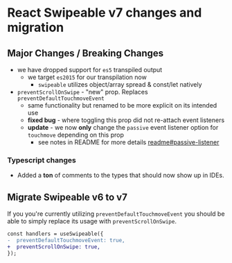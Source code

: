 # React Swipeable v7 changes and migration

## Major Changes / Breaking Changes

- we have dropped support for `es5` transpiled output
  - we target `es2015` for our transpilation now
    - `swipeable` utilizes object/array spread & const/let natively
- `preventScrollOnSwipe` - "new" prop. Replaces `preventDefaultTouchmoveEvent`
  - same functionality but renamed to be more explicit on its intended use
  - **fixed bug** - where toggling this prop did not re-attach event listeners
  - **update** - we now **only** change the `passive` event listener option for `touchmove` depending on this prop
    - see notes in README for more details [readme#passive-listener](https://github.com/FormidableLabs/react-swipeable#passive-listener)

### Typescript changes
- Added a **ton** of comments to the types that should now show up in IDEs.

## Migrate Swipeable v6 to v7

If you you're currently utilizing `preventDefaultTouchmoveEvent` you should be able to simply replace its usage with `preventScrollOnSwipe`.

```diff
const handlers = useSwipeable({
-  preventDefaultTouchmoveEvent: true,
+  preventScrollOnSwipe: true,
});
```
